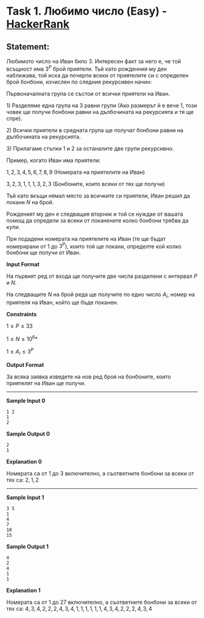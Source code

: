 # Task 1. Любимо число (Easy) - [HackerRank](<https://www.hackerrank.com/contests/sda-hw-3-2022/challenges/challenge-3668>)

## Statement:

Любимото число на Иван било $3$. Интересен факт за него е, че той всъщност има $3^P$ брой приятели. Тъй като рожденния му ден наближава, той иска да почерпи всеки от приятелите си с определен брой бонбони, изчислен по следния рекурсивен начин:

Първоначалната група се състои от всички приятели на Иван.

$1$) Разделяме една група на 3 равни групи (Ако размерът й е вече 1, този човек ще получи бонбони равни на дълбочината на рекурсията и тя ще спре).

$2$) Всички приятели в средната група ще получат бонбони равни на дълбочината на рекурсията.

$3$) Прилагаме стъпки $1$ и $2$ за останалите две групи рекурсивно.

Пример, когато Иван има  приятели:

${1,2,3,4,5,6,7,8,9}$ (Номерата на приятелите на Иван)

${3,2,3,1,1,1,3,2,3}$ (Бонбоните, които всеки от тях ще получи)

Тъй като вкъщи нямал място за всичките си приятели, Иван решил да покани $N$ на брой.

Рожденият му ден е следващия вторник и той се нуждае от вашата помощ да определи за всеки от поканените колко бонбони трябва да купи.

При подадени номерата на приятелите на Иван (те ще бъдат номерирани от $1$ до $3^P$), които той ще покани, определте кой колко бонбони ще получи от Иван.


**Input Format**

На първият ред от входа ще получите две числа разделени с интервал $P$ и $N$.

На следващите $N$ на брой реда ще получите по едно число $A_i$, номер на приятеля на Иван, който ще бъде поканен.

**Constraints**

$1 \le P \le 33$

$1 \le N \le 10^6*$

$1 \le A_i \le 3^P$

**Output Format**

За всяка заявка изведете на нов ред броя на бонбоните, които приятелят на Иван ще получи.

---

**Sample Input 0**

```
1 2
1
2
```

**Sample Output 0**

```
2
1
```

**Explanation 0**

Номерата са от $1$ до $3$ включително, а съответните бонбони за всеки от тях са: ${2,1,2}$

---

**Sample Input 1**

```
3 5
1
4
7
10
15
```

**Sample Output 1**

```
4
2
4
1
1
```

**Explanation 1**

Номерата са от $1$ до $27$ включително, а съответните бонбони за всеки от тях са: ${4,3,4,2,2,2,4,3,4,1,1,1,1,1,1,4,3,4,2,2,2,4,3,4}$